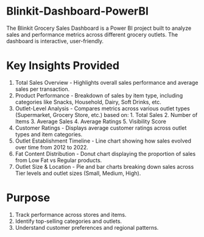 # Blinkit-Dashboard-PowerBI
The Blinkit Grocery Sales Dashboard is a Power BI project built to analyze sales and performance metrics across different grocery outlets. The dashboard is interactive, user-friendly.

# Key Insights Provided
1. Total Sales Overview - Highlights overall sales performance and average sales per transaction.
2. Product Performance - Breakdown of sales by item type, including categories like Snacks, Household, Dairy, Soft Drinks, etc.
3. Outlet-Level Analysis - Compares metrics across various outlet types (Supermarket, Grocery Store, etc.) based on:
                           1. Total Sales
                           2. Number of Items
                           3. Average Sales
                           4. Average Ratings
                           5. Visibility Score
4. Customer Ratings - Displays average customer ratings across outlet types and item categories.
5. Outlet Establishment Timeline - Line chart showing how sales evolved over time from 2012 to 2022.
6. Fat Content Distribution - Donut chart displaying the proportion of sales from Low Fat vs Regular products.
7. Outlet Size & Location - Pie and bar charts breaking down sales across Tier levels and outlet sizes (Small, Medium, High).

# Purpose
1. Track performance across stores and items.
2. Identify top-selling categories and outlets.
3. Understand customer preferences and regional patterns.
